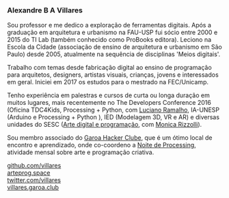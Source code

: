 ### Alexandre B A Villares

Sou professor e me dedico a exploração de ferramentas digitais. Após a graduação em arquitetura e urbanismo na FAU-USP fui sócio entre 2000 e 2015 do TI Lab (também conhecido como ProBooks editora). Leciono na Escola da Cidade (associação de ensino de arquitetura e urbanismo em São Paulo) desde 2005, atualmente na sequência de disciplinas 'Meios digitais'.

Trabalho com temas desde fabricação digital ao ensino de programação para arquitetos, designers, artistas visuais, crianças, jovens  e interessados em geral. Iniciei em 2017 os estudos para o mestrado na FEC/Unicamp.

Tenho experiência  em  palestras e cursos de curta ou longa duração em muitos lugares, mais recentemente no The Developers Conference 2016 (Oficina TDC4Kids, Processing + Python, com [Luciano Ramalho](https://github.com/ramalho), IA-UNESP (Arduino e Processing + Python ),  IED (Modelagem 3D, VR e AR) e diversas unidades do SESC ([Arte digital e programação](http://artepro.space), com [Monica Rizzolli](https://github.com/monicarizzolli)).

Sou membro associado do [Garoa Hacker Clube](https://garoa.net.br), que é um ótimo local de encontro e aprendizado, onde co-coordeno a [Noite de Processing](https://garoa.net.br/wiki/Noite_de_Processing), atividade mensal sobre arte e programação criativa.

[github.com/villares](http://github.com/villares)<br>
[arteprog.space](http://arteprog.space)<br>
[twitter.com/villares](http://twitter.com/villares)<br>
[villares.garoa.club](http://villares.garoa.club)<br>
